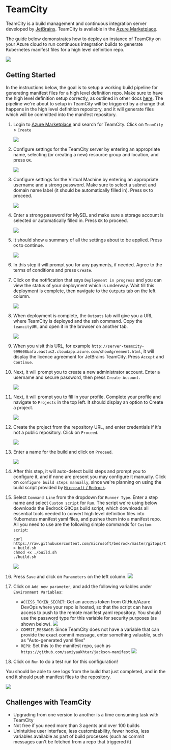 # TeamCity

TeamCity is a build management and continuous integration server developed by [JetBrains](https://www.jetbrains.com/teamcity/). TeamCity is available in the [Azure Marketplace](https://azuremarketplace.microsoft.com/en-en/marketplace/apps/jetbrains.teamcity?tab=Overview). 

The guide below demonstrates how to deploy an instance of TeamCity on your Azure cloud to run continuous integration builds to generate Kubernetes manifest files for a high level definition repo. 

![](./images/gitops-diagram.png)

## Getting Started

In the instructions below, the goal is to setup a working build pipeline for generating manifest files for a high level definition repo. Make sure to have the high level definition setup correctly, as outlined in other docs [here](../PipelineThinking.md). The pipeline we're about to setup in TeamCity will be triggered by a change that happens in the high level definition repository, and it will generate files which will be committed into the manifest repository. 

1. Login to [Azure Marketplace](https://ms.portal.azure.com/#blade/Microsoft_Azure_Marketplace/GalleryFeaturedMenuItemBlade/selectedMenuItemId/home) and search for TeamCity. 
Click on `TeamCity` > `Create`

    ![](./images/search_marketplace.png)

2. Configure settings for the TeamCity server by entering an appropriate name, selecting (or creating a new) resource group and location, and press `OK`.

    ![](./images/configure_basic_settings.png)

3. Configure settings for the Virtual Machine by entering an appropriate username and a strong password. Make sure to select a subnet and domain name label (it should be automatically filled in). Press `OK` to proceed.

    ![](./images/virtual_machine_settings.png)

4. Enter a strong password for MySEL and make sure a storage account is selected or automatically filled in. Press `OK` to proceed. 

    ![](./images/mysql_settings.png)

5. It should show a summary of all the settings about to be applied. Press `OK` to continue. 

    ![](./images/summary.png)

6. In this step it will prompt you for any payments, if needed. Agree to the terms of conditions and press `Create`. 

7. Click on the notification that says `Deployment in progress` and you can view the status of your deployment which is underway. Wait till this deployment is complete, then navigate to the `Outputs` tab on the left column. 

    ![](./images/deployment_inprogress.png)

8. When deployment is complete, the `Outputs` tab will give you a URL where TeamCity is deployed and the ssh command. Copy the `teamcityURL` and open it in the browser on another tab. 

    ![](./images/output_available.png)

9. When you visit this URL, for example `http://server-teamcity-999608bafa.eastus2.cloudapp.azure.com/showAgreement.html`, it will display the licence agreement for JetBrains TeamCity. Press `Accept` and `Continue`. 
10. Next, it will prompt you to create a new administrator account. Enter a username and secure password, then press `Create Account`. 

    ![](./images/create_admin_account.png)

11. Next, it will prompt you to fill in your profile. Complete your profile and navigate to `Projects` in the top left. It should display an option to Create a project. 

    ![](./images/create_project.png)

12. Create the project from the repository URL, and enter credentials if it's not a public repository. Click on `Proceed`. 
    
    ![](./images/from_repository.png)

13. Enter a name for the build and click on `Proceed`. 
    
    ![](./images/build_name.png)

14. After this step, it will auto-detect build steps and prompt you to configure it, and if none are present you may configure it manually. Click on `configure build steps manually`, since we're planning on using the build script provided by  [`Microsoft` / `Bedrock`](https://github.com/microsoft/bedrock). 
15. Select `Command Line` from the dropdown for `Runner Type`. Enter a step name and select `Custom script` for `Run`. The script we're using below downloads the Bedrock GitOps build script, which downloads all essential tools needed to convert high level definition files into Kubernetes manifest yaml files, and pushes them into a manifest repo. All you need to use are the following simple commands for `Custom script`: 
    ```
    curl https://raw.githubusercontent.com/microsoft/bedrock/master/gitops/teamcity/build.sh > build.sh
    chmod +x ./build.sh
    ./build.sh
    ```
    ![](./images/transform_and_publish_step.png)

16. Press `Save` and click on `Parameters` on the left column. 
    ![](./images/parameters_find.png)

17. Click on `Add new parameter`, and add the following variables under `Environment Variables`:
    - `ACCESS_TOKEN_SECRET`: Get an access token from GitHub/Azure DevOps where your repo is hosted, so that the script can have access to push to the remote manifest yaml repository. You should use the password type for this variable for security purposes (as shown below). 
        ![](./images/password_variable.png)
    - `COMMIT_MESSAGE`: Since TeamCity does not have a variable that can provide the exact commit message, enter something valuable, such as "Auto-generated yaml files"
    - `REPO`: Set this to the manifest repo, such as `https://github.com/samiyaakhtar/jackson-manifest`
        ![](./images/variables.png)

18. Click on `Run` to do a test run for this configuration! 

You should be able to see logs from the build that just completed, and in the end it should push manifest files to the repository.

![](./images/build_complete.png)

## Challenges with TeamCity

- Upgrading from one version to another is a time consuming task with TeamCity 
- Not free if you need more than 3 agents and over 100 builds
- Unintuitive user interface, less customizability, fewer hooks, less variables available as part of build processes (such as commit messages can't be fetched from a repo that triggered it)






